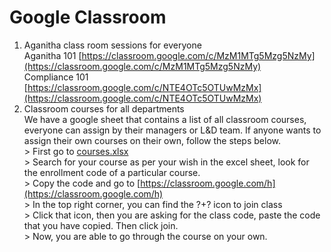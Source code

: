 # Google Classroom

1. Aganitha class room sessions for everyone   
   Aganitha 101 [https://classroom.google.com/c/MzM1MTg5Mzg5NzMy](https://classroom.google.com/c/MzM1MTg5Mzg5NzMy)  
   Compliance 101 [https://classroom.google.com/c/NTE4OTc5OTUwMzMx](https://classroom.google.com/c/NTE4OTc5OTUwMzMx)  
2. Classroom courses for all departments  
   We have a google sheet that contains a list of all classroom courses, everyone can assign by their managers or L\&D team. If anyone wants to assign their own courses on their own, follow the steps below.  
   \> First go to [courses.xlsx](https://docs.google.com/spreadsheets/d/19e0ui0JMKxvTyxZXjPjtMfVYSmPQVerF/edit?gid=623576320#gid=623576320)   
   \> Search for  your course as per your wish in the excel sheet, look for the enrollment code of a particular course.   
   \> Copy the code and go to [https://classroom.google.com/h](https://classroom.google.com/h)  
   \> In the top right corner, you can find the ?+? icon to join class  
   \> Click that icon, then you are asking for the class code, paste the code that you have copied. Then click join.   
   \> Now, you are able to go through the course on your own.

# 

